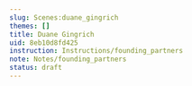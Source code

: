 ```yaml
---
slug: Scenes:duane_gingrich
themes: []
title: Duane Gingrich
uid: 8eb10d8fd425
instruction: Instructions/founding_partners
note: Notes/founding_partners
status: draft
---
```

